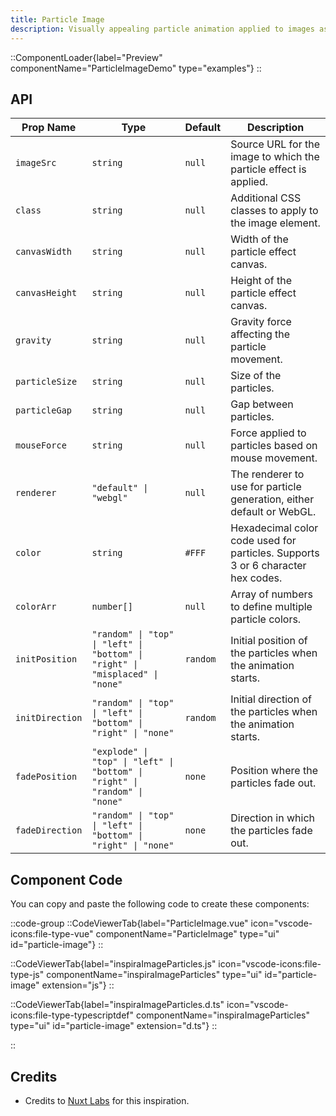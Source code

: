 ```yaml
---
title: Particle Image
description: Visually appealing particle animation applied to images as seen on NuxtLabs.com
---
```


::ComponentLoader{label="Preview" componentName="ParticleImageDemo" type="examples"}
::

## API

| Prop Name       | Type                                                  | Default  | Description                                                                                                                                                                  |
|-----------------|-------------------------------------------------------|----------|------------------------------------------------------------------------------------------------------------------------------------------------------------------------------|
| `imageSrc`      | `string`                                              | `null`   | Source URL for the image to which the particle effect is applied.                                                                                                            |
| `class`         | `string`                                              | `null`   | Additional CSS classes to apply to the image element.                                                                                                                        |
| `canvasWidth`   | `string`                                              | `null`   | Width of the particle effect canvas.                                                                                                                                         |
| `canvasHeight`  | `string`                                              | `null`   | Height of the particle effect canvas.                                                                                                                                        |
| `gravity`       | `string`                                              | `null`   | Gravity force affecting the particle movement.                                                                                                                               |
| `particleSize`  | `string`                                              | `null`   | Size of the particles.                                                                                                                                                       |
| `particleGap`   | `string`                                              | `null`   | Gap between particles.                                                                                                                                                       |
| `mouseForce`    | `string`                                              | `null`   | Force applied to particles based on mouse movement.                                                                                                                          |
| `renderer`      | `"default" \| "webgl"`                                | `null`   | The renderer to use for particle generation, either default or WebGL.                                                                                                        |
| `color`         | `string`                                              | `#FFF`   | Hexadecimal color code used for particles. Supports 3 or 6 character hex codes.                                                                                              |
| `colorArr`      | `number[]`                                            | `null`   | Array of numbers to define multiple particle colors.                                                                                                                         |
| `initPosition`  | `"random" \| "top" \| "left" \| "bottom" \| "right" \| "misplaced" \| "none"` | `random` | Initial position of the particles when the animation starts.                                                                                                                 |
| `initDirection` | `"random" \| "top" \| "left" \| "bottom" \| "right" \| "none"` | `random` | Initial direction of the particles when the animation starts.                                                                                                                |
| `fadePosition`  | `"explode" \| "top" \| "left" \| "bottom" \| "right" \| "random" \| "none"` | `none`   | Position where the particles fade out.                                                                                                                                       |
| `fadeDirection` | `"random" \| "top" \| "left" \| "bottom" \| "right" \| "none"` | `none`   | Direction in which the particles fade out.                                                                                                                                   |


## Component Code

You can copy and paste the following code to create these components:

::code-group
::CodeViewerTab{label="ParticleImage.vue" icon="vscode-icons:file-type-vue" componentName="ParticleImage" type="ui" id="particle-image"}
::

::CodeViewerTab{label="inspiraImageParticles.js" icon="vscode-icons:file-type-js" componentName="inspiraImageParticles" type="ui" id="particle-image" extension="js"}
::

::CodeViewerTab{label="inspiraImageParticles.d.ts" icon="vscode-icons:file-type-typescriptdef" componentName="inspiraImageParticles" type="ui" id="particle-image" extension="d.ts"}
::

::

## Credits

- Credits to [Nuxt Labs](https://nuxtlabs.com) for this inspiration.
